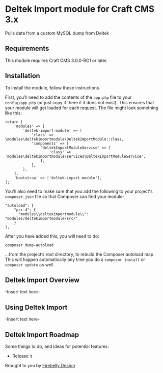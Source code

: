 # Deltek Import module for Craft CMS 3.x

Pulls data from a custom MySQL dump from Deltek

## Requirements

This module requires Craft CMS 3.0.0-RC1 or later.

## Installation

To install the module, follow these instructions.

First, you'll need to add the contents of the `app.php` file to your `config/app.php` (or just copy it there if it does not exist). This ensures that your module will get loaded for each request. The file might look something like this:
```
return [
    'modules' => [
        'deltek-import-module' => [
            'class' => \modules\deltekimportmodule\DeltekImportModule::class,
            'components' => [
                'deltekImportModuleService' => [
                    'class' => 'modules\deltekimportmodule\services\DeltekImportModuleService',
                ],
            ],
        ],
    ],
    'bootstrap' => ['deltek-import-module'],
];
```
You'll also need to make sure that you add the following to your project's `composer.json` file so that Composer can find your module:

    "autoload": {
        "psr-4": {
          "modules\\deltekimportmodule\\": "modules/deltekimportmodule/src/"
        }
    },

After you have added this, you will need to do:

    composer dump-autoload
 
 …from the project’s root directory, to rebuild the Composer autoload map. This will happen automatically any time you do a `composer install` or `composer update` as well.

## Deltek Import Overview

-Insert text here-

## Using Deltek Import

-Insert text here-

## Deltek Import Roadmap

Some things to do, and ideas for potential features:

* Release it

Brought to you by [Firebelly Design](https://www.firebellydesign.com/)
